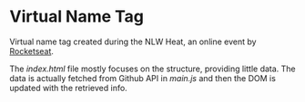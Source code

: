 # Virtual Name Tag

Virtual name tag created during the NLW Heat, an online event by [Rocketseat](https://www.rocketseat.com.br/).

The *index.html* file mostly focuses on the structure, providing little data. The data is actually fetched from Github API in *main.js* and then the DOM is updated with the retrieved info.
